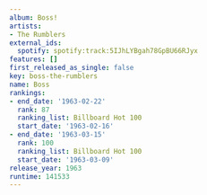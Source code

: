 ```yaml
---
album: Boss!
artists:
- The Rumblers
external_ids:
  spotify: spotify:track:5IJhLYBgah78GpBU66RJyx
features: []
first_released_as_single: false
key: boss-the-rumblers
name: Boss
rankings:
- end_date: '1963-02-22'
  rank: 87
  ranking_list: Billboard Hot 100
  start_date: '1963-02-16'
- end_date: '1963-03-15'
  rank: 100
  ranking_list: Billboard Hot 100
  start_date: '1963-03-09'
release_year: 1963
runtime: 141533
---
```


